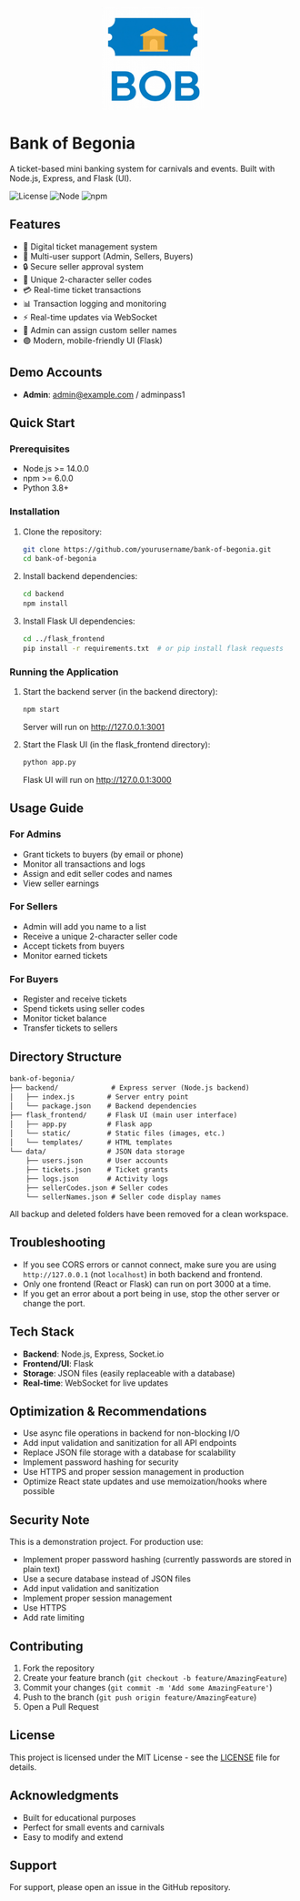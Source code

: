 <p align="center">
  <img src="flask_frontend/static/BOB picture.png" alt="Bank of Begonia Logo" width="180" />
</p>

# Bank of Begonia

A ticket-based mini banking system for carnivals and events. Built with Node.js, Express, and Flask (UI).


![License](https://img.shields.io/badge/license-MIT-blue.svg)
![Node](https://img.shields.io/badge/node->=14.0.0-green.svg)
![npm](https://img.shields.io/badge/npm->=6.0.0-red.svg)

## Features

- 🎫 Digital ticket management system
- 👥 Multi-user support (Admin, Sellers, Buyers)
- 🔒 Secure seller approval system
- 🎯 Unique 2-character seller codes
- 💳 Real-time ticket transactions
- 📊 Transaction logging and monitoring
- ⚡ Real-time updates via WebSocket
- 📝 Admin can assign custom seller names
- 🟣 Modern, mobile-friendly UI (Flask)

## Demo Accounts

- **Admin**: admin@example.com / adminpass1


## Quick Start

### Prerequisites

- Node.js >= 14.0.0
- npm >= 6.0.0
- Python 3.8+

### Installation

1. Clone the repository:
   ```bash
   git clone https://github.com/yourusername/bank-of-begonia.git
   cd bank-of-begonia
   ```

2. Install backend dependencies:
   ```bash
   cd backend
   npm install
   ```

3. Install Flask UI dependencies:
   ```bash
   cd ../flask_frontend
   pip install -r requirements.txt  # or pip install flask requests
   ```

### Running the Application

1. Start the backend server (in the backend directory):
   ```bash
   npm start
   ```
   Server will run on http://127.0.0.1:3001

2. Start the Flask UI (in the flask_frontend directory):
   ```bash
   python app.py
   ```
   Flask UI will run on http://127.0.0.1:3000

## Usage Guide

### For Admins
- Grant tickets to buyers (by email or phone)
- Monitor all transactions and logs
- Assign and edit seller codes and names
- View seller earnings

### For Sellers
- Admin will add you name to a list
- Receive a unique 2-character seller code
- Accept tickets from buyers
- Monitor earned tickets

### For Buyers
- Register and receive tickets
- Spend tickets using seller codes
- Monitor ticket balance
- Transfer tickets to sellers


## Directory Structure

```
bank-of-begonia/
├── backend/             # Express server (Node.js backend)
│   ├── index.js        # Server entry point
│   └── package.json    # Backend dependencies
├── flask_frontend/     # Flask UI (main user interface)
│   ├── app.py          # Flask app
│   └── static/         # Static files (images, etc.)
│   └── templates/      # HTML templates
└── data/               # JSON data storage
    ├── users.json      # User accounts
    ├── tickets.json    # Ticket grants
    ├── logs.json       # Activity logs
    ├── sellerCodes.json # Seller codes
    └── sellerNames.json # Seller code display names
```

All backup and deleted folders have been removed for a clean workspace.
## Troubleshooting

- If you see CORS errors or cannot connect, make sure you are using `http://127.0.0.1` (not `localhost`) in both backend and frontend.
- Only one frontend (React or Flask) can run on port 3000 at a time.
- If you get an error about a port being in use, stop the other server or change the port.



## Tech Stack

- **Backend**: Node.js, Express, Socket.io
- **Frontend/UI**: Flask
- **Storage**: JSON files (easily replaceable with a database)
- **Real-time**: WebSocket for live updates

## Optimization & Recommendations

- Use async file operations in backend for non-blocking I/O
- Add input validation and sanitization for all API endpoints
- Replace JSON file storage with a database for scalability
- Implement password hashing for security
- Use HTTPS and proper session management in production
- Optimize React state updates and use memoization/hooks where possible


## Security Note

This is a demonstration project. For production use:
- Implement proper password hashing (currently passwords are stored in plain text)
- Use a secure database instead of JSON files
- Add input validation and sanitization
- Implement proper session management
- Use HTTPS
- Add rate limiting

## Contributing

1. Fork the repository
2. Create your feature branch (`git checkout -b feature/AmazingFeature`)
3. Commit your changes (`git commit -m 'Add some AmazingFeature'`)
4. Push to the branch (`git push origin feature/AmazingFeature`)
5. Open a Pull Request

## License

This project is licensed under the MIT License - see the [LICENSE](LICENSE) file for details.

## Acknowledgments

- Built for educational purposes
- Perfect for small events and carnivals
- Easy to modify and extend

## Support

For support, please open an issue in the GitHub repository.